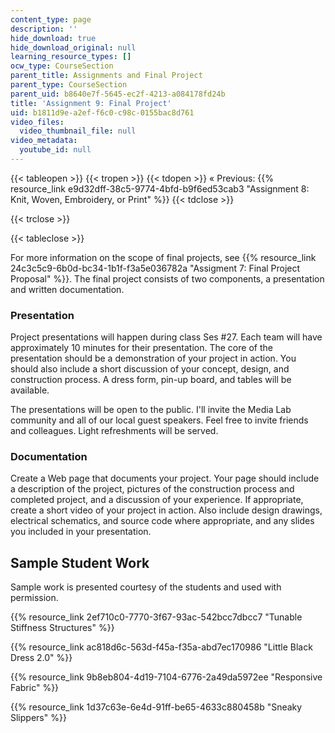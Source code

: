 ```yaml
---
content_type: page
description: ''
hide_download: true
hide_download_original: null
learning_resource_types: []
ocw_type: CourseSection
parent_title: Assignments and Final Project
parent_type: CourseSection
parent_uid: b8640e7f-5645-ec2f-4213-a084178fd24b
title: 'Assignment 9: Final Project'
uid: b1811d9e-a2ef-f6c0-c98c-0155bac8d761
video_files:
  video_thumbnail_file: null
video_metadata:
  youtube_id: null
---
```


{{< tableopen >}}
{{< tropen >}}
{{< tdopen >}}
« Previous: {{% resource_link e9d32dff-38c5-9774-4bfd-b9f6ed53cab3 "Assignment 8: Knit, Woven, Embroidery, or Print" %}}
{{< tdclose >}}

{{< trclose >}}

{{< tableclose >}}

For more information on the scope of final projects, see {{% resource_link 24c3c5c9-6b0d-bc34-1b1f-f3a5e036782a "Assigment 7: Final Project Proposal" %}}. The final project consists of two components, a presentation and written documentation.

### Presentation

Project presentations will happen during class Ses #27. Each team will have approximately 10 minutes for their presentation. The core of the presentation should be a demonstration of your project in action. You should also include a short discussion of your concept, design, and construction process. A dress form, pin-up board, and tables will be available.

The presentations will be open to the public. I'll invite the Media Lab community and all of our local guest speakers. Feel free to invite friends and colleagues. Light refreshments will be served.

### Documentation

Create a Web page that documents your project. Your page should include a description of the project, pictures of the construction process and completed project, and a discussion of your experience. If appropriate, create a short video of your project in action. Also include design drawings, electrical schematics, and source code where appropriate, and any slides you included in your presentation.

Sample Student Work
-------------------

Sample work is presented courtesy of the students and used with permission.

{{% resource_link 2ef710c0-7770-3f67-93ac-542bcc7dbcc7 "Tunable Stiffness Structures" %}}

{{% resource_link ac818d6c-563d-f45a-f35a-abd7ec170986 "Little Black Dress 2.0" %}}

{{% resource_link 9b8eb804-4d19-7104-6776-2a49da5972ee "Responsive Fabric" %}}

{{% resource_link 1d37c63e-6e4d-91ff-be65-4633c880458b "Sneaky Slippers" %}}